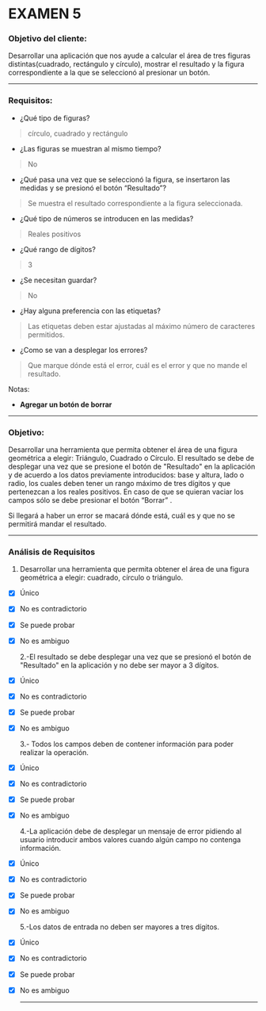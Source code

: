 # EXAMEN 5

### **Objetivo del cliente:** 
Desarrollar una aplicación que nos ayude a calcular el área de tres figuras distintas(cuadrado, rectángulo y círculo), mostrar el resultado y la figura correspondiente a la que se seleccionó al presionar un botón. 

---
### **Requisitos:** 
- ¿Qué tipo de figuras?
> círculo, cuadrado y rectángulo

- ¿Las figuras se muestran al mismo tiempo?
> No

- ¿Qué pasa una vez que se seleccionó la figura, se insertaron las medidas y se presionó el botón “Resultado”?
> Se muestra el resultado correspondiente a la figura seleccionada.

- ¿Qué tipo de números se introducen en las medidas?
> Reales positivos

- ¿Qué rango de dígitos?
> 3

- ¿Se necesitan guardar?
> No

- ¿Hay alguna preferencia con las etiquetas?
> Las etiquetas deben estar ajustadas al máximo número de caracteres permitidos.

- ¿Como se van a desplegar los errores?
> Que marque dónde está el error, cuál es el error y que no mande el resultado.


Notas:
  - **Agregar un botón de borrar**
  
---
### **Objetivo:**
Desarrollar una herramienta que permita obtener el área de una figura geométrica a elegir: Triángulo, Cuadrado o Círculo. El resultado se debe de desplegar una vez que se presione el botón de "Resultado" en la aplicación y de acuerdo a los datos previamente introducidos: base y altura, lado o radio, los cuales deben tener un rango máximo de tres dígitos y que pertenezcan a los reales positivos. En caso de que se quieran vaciar los campos sólo se debe presionar el botón “Borrar” .

Si llegará a haber un error se macará dónde está, cuál es y que no se permitirá mandar el resultado.

---
### **Análisis de Requisitos**
  1. Desarrollar una herramienta que permita obtener el área de una figura geométrica a elegir: cuadrado, círculo o triángulo. 
- [X] Único
- [X] No es contradictorio
- [X] Se puede probar 
- [X] No es ambiguo

  2.-El resultado se debe desplegar una vez que se presionó el botón de "Resultado" en la aplicación y no debe ser mayor a 3 dígitos.
- [x] Único
- [x] No es contradictorio
- [x] Se puede probar
- [x] No es ambiguo

  3.- Todos los campos deben de contener información  para poder realizar la operación.
- [x] Único
- [x] No es contradictorio
- [x] Se puede probar
- [x] No es ambiguo

  4.-La aplicación debe de desplegar un mensaje de error pidiendo al usuario introducir ambos valores cuando algún campo no contenga información.
- [x] Único
- [x] No es contradictorio
- [x] Se puede probar
- [x] No es ambiguo

  5.-Los datos de entrada no deben ser mayores a tres dígitos.
- [x] Único
- [x] No es contradictorio
- [x] Se puede probar
- [x] No es ambiguo

  
  ---
